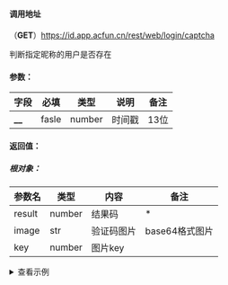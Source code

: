 #### 调用地址

（**GET**）https://id.app.acfun.cn/rest/web/login/captcha

判断指定昵称的用户是否存在

#### 参数：

| 字段     | 必填    | 类型     | 说明  | 备注  |
| ------ | ----- | ------ | --- | --- |
| **__** | fasle | number | 时间戳 | 13位 |

#### 返回值：

##### 根对象：

| 参数名    | 类型     | 内容    | 备注         |
| ------ | ------ | ----- | ---------- |
| result | number | 结果码   | *          |
| image  | str    | 验证码图片 | base64格式图片 |
| key    | number | 图片key |            |

<details>
<summary>查看示例</summary>

```bash
curl -G 'https://id.app.acfun.cn/rest/web/login/captcha'
--data-urlencode '_=时间戳(1643556910454)'
```

<details>